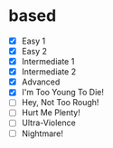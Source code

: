 # based

- [X] Easy 1
- [X] Easy 2
- [X] Intermediate 1
- [X] Intermediate 2
- [X] Advanced
- [X] I'm Too Young To Die!
- [ ] Hey, Not Too Rough!
- [ ] Hurt Me Plenty!
- [ ] Ultra-Violence
- [ ] Nightmare!
